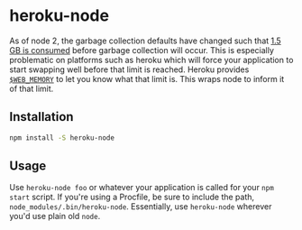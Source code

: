 heroku-node
===========

As of node 2, the garbage collection defaults have changed such that
[1.5 GB is consumed][1] before garbage collection will occur. This is
especially problematic on platforms such as heroku which will force your
application to start swapping well before that limit is reached. Heroku
provides [`$WEB_MEMORY`][2] to let you know what that limit is. This wraps node
to inform it of that limit.

Installation
------------
```bash
npm install -S heroku-node
```

Usage
-----

Use `heroku-node foo` or whatever your application is called for
your `npm start` script. If you're using a Procfile, be sure to include the
path, `node_modules/.bin/heroku-node`. Essentially, use `heroku-node` wherever
you'd use plain old `node`.

[1]: https://github.com/nodejs/node/issues/3370#issuecomment-148108323
[2]: https://devcenter.heroku.com/articles/node-concurrency#tuning-the-concurrency-level
